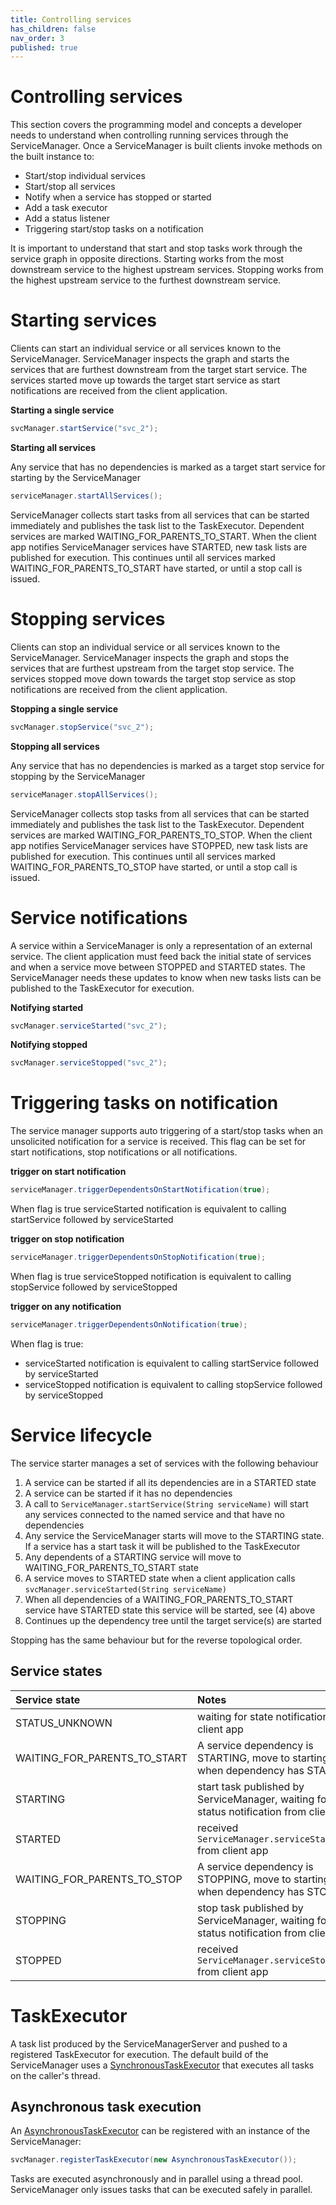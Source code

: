 ```yaml
---
title: Controlling services
has_children: false
nav_order: 3
published: true
---
```

# Controlling services
This section covers the programming model and concepts a developer needs to understand when controlling running services
through the ServiceManager. Once a ServiceManager is built clients invoke methods on the built instance to:
- Start/stop individual services
- Start/stop all services
- Notify when a service has stopped or started
- Add a task executor
- Add a status listener
- Triggering start/stop tasks on a notification

It is important to understand that start and stop tasks work through the service graph in opposite directions. Starting
works from the most downstream service to the highest upstream services. Stopping works from the highest upstream service
to the furthest downstream service.

# Starting services
Clients can start an individual service or all services known to the ServiceManager. ServiceManager inspects the graph
and starts the services that are furthest downstream from the target start service. The services started move up towards
the target start service as start notifications are received from the client application. 

**Starting a single service**
```java
svcManager.startService("svc_2");
```

**Starting all services**

Any service that has no dependencies is marked as a target start service for starting by the ServiceManager
```java
serviceManager.startAllServices();
```

ServiceManager collects start tasks from all services that can be started immediately and publishes the task list to the
TaskExecutor. Dependent services are marked WAITING_FOR_PARENTS_TO_START. When the client app notifies ServiceManager
services have STARTED, new task lists are published for execution. This continues until all services marked
WAITING_FOR_PARENTS_TO_START have started, or until a stop call is issued.

# Stopping services
Clients can stop an individual service or all services known to the ServiceManager. ServiceManager inspects the graph
and stops the services that are furthest upstream from the target stop service. The services stopped move down towards
the target stop service as stop notifications are received from the client application.

**Stopping a single service**
```java
svcManager.stopService("svc_2");
```

**Stopping all services**

Any service that has no dependencies is marked as a target stop service for stopping by the ServiceManager
```java
serviceManager.stopAllServices();
```

ServiceManager collects stop tasks from all services that can be started immediately and publishes the task list to the
TaskExecutor. Dependent services are marked WAITING_FOR_PARENTS_TO_STOP. When the client app notifies ServiceManager
services have STOPPED, new task lists are published for execution. This continues until all services marked
WAITING_FOR_PARENTS_TO_STOP have started, or until a stop call is issued.


# Service notifications
A service within a ServiceManager is only a representation of an external service. The client application must feed back 
the initial state of services and when a service move between STOPPED and STARTED states. The ServiceManager needs 
these updates to know when new tasks lists can be published to the TaskExecutor for execution.

**Notifying started**
```java
svcManager.serviceStarted("svc_2");
```

**Notifying stopped**
```java
svcManager.serviceStopped("svc_2");
```

# Triggering tasks on notification
The service manager supports auto triggering of a start/stop tasks when an unsolicited notification for a service is received.
This flag can be set for start notifications, stop notifications or all notifications.

**trigger on start notification**
```java
serviceManager.triggerDependentsOnStartNotification(true);
```
When flag is true serviceStarted notification is equivalent to calling startService followed by serviceStarted

**trigger on stop notification**
```java
serviceManager.triggerDependentsOnStopNotification(true);
```
When flag is true serviceStopped notification is equivalent to calling stopService followed by serviceStopped

**trigger on any notification**
```java
serviceManager.triggerDependentsOnNotification(true);
```
When flag is true:
- serviceStarted notification is equivalent to calling startService followed by serviceStarted
- serviceStopped notification is equivalent to calling stopService followed by serviceStopped

# Service lifecycle

The service starter manages a set of services with the following behaviour
1. A service can be started if all its dependencies are in a STARTED state
2. A service can be started if it has no dependencies
3. A call to `ServiceManager.startService(String serviceName)` will start any services connected to the named service and that have no dependencies
4. Any service the ServiceManager starts will move to the STARTING state. If a service has a start task it will be published to the TaskExecutor
5. Any dependents of a STARTING service will move to WAITING_FOR_PARENTS_TO_START state
6. A service moves to STARTED state when a client application calls `svcManager.serviceStarted(String serviceName)`
7. When all dependencies of a WAITING_FOR_PARENTS_TO_START service have STARTED state this service will be started, see (4) above
8. Continues up the dependency tree until the target service(s) are started

Stopping has the same behaviour but for the reverse topological order.

## Service states

| Service state                | Notes                                                                                   |
|:-----------------------------|:----------------------------------------------------------------------------------------|
| STATUS_UNKNOWN               | waiting for state notification from client app                                          |
| WAITING_FOR_PARENTS_TO_START | A service dependency is STARTING, move to starting when dependency has STARTED          |
| STARTING                     | start task published by ServiceManager, waiting for status notification from client app |
| STARTED                      | received `ServiceManager.serviceStarted()` from client app                              |
| WAITING_FOR_PARENTS_TO_STOP  | A service dependency is STOPPING, move to starting when dependency has STOPPED          |
| STOPPING                     | stop task published by ServiceManager, waiting for status notification from client app  |
| STOPPED                      | received `ServiceManager.serviceStopped()` from client app                              |


# TaskExecutor
A task list produced by the ServiceManagerServer and pushed to a registered TaskExecutor for execution. The default build
of the ServiceManager uses a [SynchronousTaskExecutor](https://github.com/gregv12/fluxtion-service-starter/blob/master/src/main/java/com/fluxtion/example/servicestater/helpers/SynchronousTaskExecutor.java)
that executes all tasks on the caller's thread.

## Asynchronous task execution
An [AsynchronousTaskExecutor](https://github.com/gregv12/fluxtion-service-starter/blob/master/src/main/java/com/fluxtion/example/servicestater/helpers/AsynchronousTaskExecutor.java)
can be registered with an instance of the ServiceManager:

```java
svcManager.registerTaskExecutor(new AsynchronousTaskExecutor());
```
Tasks are executed asynchronously and in parallel using a thread pool. ServiceManager only issues tasks that can be executed
safely in parallel.